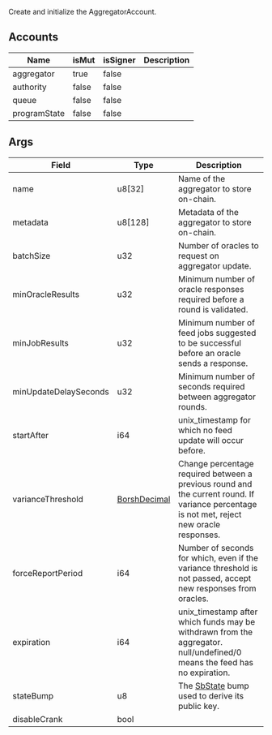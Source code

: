 Create and initialize the AggregatorAccount.

## Accounts

| Name         | isMut | isSigner | Description |
| ------------ | ----- | -------- | ----------- |
| aggregator   | true  | false    |             |
| authority    | false | false    |             |
| queue        | false | false    |             |
| programState | false | false    |             |

## Args

| Field                 | Type                                                 | Description                                                                                                                                |
| --------------------- | ---------------------------------------------------- | ------------------------------------------------------------------------------------------------------------------------------------------ |
| name                  | u8[32]                                               | Name of the aggregator to store on-chain.                                                                                                  |
| metadata              | u8[128]                                              | Metadata of the aggregator to store on-chain.                                                                                              |
| batchSize             | u32                                                  | Number of oracles to request on aggregator update.                                                                                         |
| minOracleResults      | u32                                                  | Minimum number of oracle responses required before a round is validated.                                                                   |
| minJobResults         | u32                                                  | Minimum number of feed jobs suggested to be successful before an oracle sends a response.                                                  |
| minUpdateDelaySeconds | u32                                                  | Minimum number of seconds required between aggregator rounds.                                                                              |
| startAfter            | i64                                                  | unix_timestamp for which no feed update will occur before.                                                                                 |
| varianceThreshold     | [BorshDecimal](/feeds/solana/idl/types/BorshDecimal) | Change percentage required between a previous round and the current round. If variance percentage is not met, reject new oracle responses. |
| forceReportPeriod     | i64                                                  | Number of seconds for which, even if the variance threshold is not passed, accept new responses from oracles.                              |
| expiration            | i64                                                  | unix_timestamp after which funds may be withdrawn from the aggregator. null/undefined/0 means the feed has no expiration.                  |
| stateBump             | u8                                                   | The [SbState](/feeds/solana/idl/accounts/SbState) bump used to derive its public key.                                                      |
| disableCrank          | bool                                                 |                                                                                                                                            |
